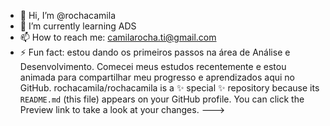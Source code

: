 - 👋 Hi, I’m @rochacamila
- 🌱 I’m currently learning ADS
- 📫 How to reach me: camilarocha.ti@gmail.com
- ⚡ Fun fact:
  estou dando os primeiros passos na área de Análise e Desenvolvimento. Comecei meus estudos recentemente e estou animada para compartilhar meu progresso e aprendizados aqui no GitHub.
rochacamila/rochacamila is a ✨ special ✨ repository because its `README.md` (this file) appears on your GitHub profile.
You can click the Preview link to take a look at your changes.
--->
